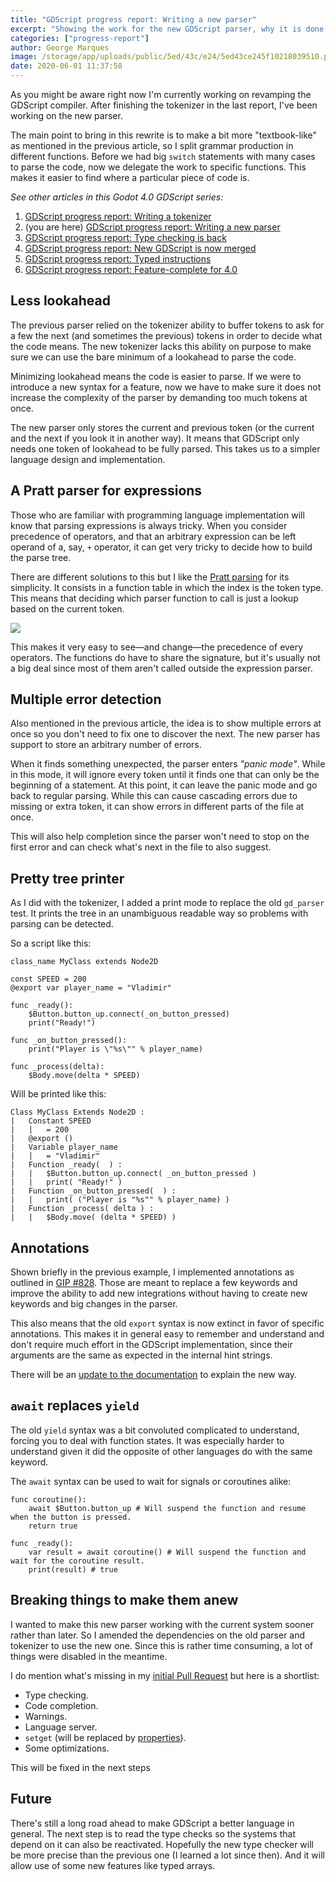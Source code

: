 ```yaml
---
title: "GDScript progress report: Writing a new parser"
excerpt: "Showing the work for the new GDScript parser, why it is done and how it improves over the old one. Also show a bit of new features."
categories: ["progress-report"]
author: George Marques
image: /storage/app/uploads/public/5ed/43c/e24/5ed43ce245f10218039510.png
date: 2020-06-01 11:37:58
---
```


As you might be aware right now I'm currently working on revamping the GDScript compiler. After finishing the tokenizer in the last report, I've been working on the new parser.

The main point to bring in this rewrite is to make a bit more "textbook-like" as mentioned in the previous article, so I split grammar production in different functions. Before we had big `switch` statements with many cases to parse the code, now we delegate the work to specific functions. This makes it easier to find where a particular piece of code is.

*See other articles in this Godot 4.0 GDScript series:*

1. [GDScript progress report: Writing a tokenizer](https://godotengine.org/article/gdscript-progress-report-writing-tokenizer)
2. (you are here) [GDScript progress report: Writing a new parser](https://godotengine.org/article/gdscript-progress-report-writing-new-parser)
3. [GDScript progress report: Type checking is back](https://godotengine.org/article/gdscript-progress-report-type-checking-back)
4. [GDScript progress report: New GDScript is now merged](https://godotengine.org/article/gdscript-progress-report-new-gdscript-now-merged)
5. [GDScript progress report: Typed instructions](https://godotengine.org/article/gdscript-progress-report-typed-instructions)
6. [GDScript progress report: Feature-complete for 4.0](https://godotengine.org/article/gdscript-progress-report-feature-complete-40)

## Less lookahead

The previous parser relied on the tokenizer ability to buffer tokens to ask for a few the next (and sometimes the previous) tokens in order to decide what the code means. The new tokenizer lacks this ability on purpose to make sure we can use the bare minimum of a lookahead to parse the code.

Minimizing lookahead means the code is easier to parse. If we were to introduce a new syntax for a feature, now we have to make sure it does not increase the complexity of the parser by demanding too much tokens at once.

The new parser only stores the current and previous token (or the current and the next if you look it in another way). It means that GDScript only needs one token of lookahead to be fully parsed. This takes us to a simpler language design and implementation.


## A Pratt parser for expressions

Those who are familiar with programming language implementation will know that parsing expressions is always tricky. When you consider precedence of operators, and that an arbitrary expression can be left operand of a, say, `+` operator, it can get very tricky to decide how to build the parse tree.

There are different solutions to this but I like the [Pratt parsing](https://journal.stuffwithstuff.com/2011/03/19/pratt-parsers-expression-parsing-made-easy/) for its simplicity. It consists in a function table in which the index is the token type. This means that deciding which parser function to call is just a lookup based on the current token.

![](/storage/app/media/gdscript-pratt-table.png)

This makes it very easy to see—and change—the precedence of every operators. The functions do have to share the signature, but it's usually not a big deal since most of them aren't called outside the expression parser.

## Multiple error detection

Also mentioned in the previous article, the idea is to show multiple errors at once so you don't need to fix one to discover the next. The new parser has support to store an arbitrary number of errors.

When it finds something unexpected, the parser enters *"panic mode"*. While in this mode, it will ignore every token until it finds one that can only be the beginning of a statement. At this point, it can leave the panic mode and go back to regular parsing. While this can cause cascading errors due to missing or extra token, it can show errors in different parts of the file at once.

This will also help completion since the parser won't need to stop on the first error and can check what's next in the file to also suggest.

## Pretty tree printer

As I did with the tokenizer, I added a print mode to replace the old `gd_parser` test. It prints the tree in an unambiguous readable way so problems with parsing can be detected.

So a script like this:

```gdscript
class_name MyClass extends Node2D

const SPEED = 200
@export var player_name = "Vladimir"

func _ready():
    $Button.button_up.connect(_on_button_pressed)
    print("Ready!")

func _on_button_pressed():
    print("Player is \"%s\"" % player_name)

func _process(delta):
    $Body.move(delta * SPEED)
```

Will be printed like this:

```
Class MyClass Extends Node2D :
|   Constant SPEED
|   |   = 200
|   @export ()
|   Variable player_name
|   |   = "Vladimir"
|   Function _ready(  ) :
|   |   $Button.button_up.connect( _on_button_pressed )
|   |   print( "Ready!" )
|   Function _on_button_pressed(  ) :
|   |   print( ("Player is "%s"" % player_name) )
|   Function _process( delta ) :
|   |   $Body.move( (delta * SPEED) )
```

## Annotations

Shown briefly in the previous example, I implemented annotations as outlined in [GIP #828](https://github.com/godotengine/godot-proposals/issues/828). Those are meant to replace a few keywords and improve the ability to add new integrations without having to create new keywords and big changes in the parser.

This also means that the old `export` syntax is now extinct in favor of specific annotations. This makes it in general easy to remember and understand and don't require much effort in the GDScript implementation, since their arguments are the same as expected in the internal hint strings.

There will be an [update to the documentation](https://github.com/godotengine/godot-docs/pull/3623) to explain the new way.

## `await` replaces `yield`

The old `yield` syntax was a bit convoluted complicated to understand, forcing you to deal with function states. It was especially harder to understand given it did the opposite of other languages do with the same keyword.

The `await` syntax can be used to wait for signals or coroutines alike:

```gdscript
func coroutine():
    await $Button.button_up # Will suspend the function and resume when the button is pressed.
    return true

func _ready():
    var result = await coroutine() # Will suspend the function and wait for the coroutine result.
    print(result) # true
```

## Breaking things to make them anew

I wanted to make this new parser working with the current system sooner rather than later. So I amended the dependencies on the old parser and tokenizer to use the new one. Since this is rather time consuming, a lot of things were disabled in the meantime.

I do mention what's missing in my [initial Pull Request](https://github.com/godotengine/godot/pull/39093) but here is a shortlist:

* Type checking.
* Code completion.
* Warnings.
* Language server.
* `setget` (will be replaced by [properties](https://github.com/godotengine/godot-proposals/issues/844)).
* Some optimizations.

This will be fixed in the next steps

## Future

There's still a long road ahead to make GDScript a better language in general. The next step is to read the type checks so the systems that depend on it can also be reactivated. Hopefully the new type checker will be more precise than the previous one (I learned a lot since then). And it will allow use of some new features like typed arrays.
